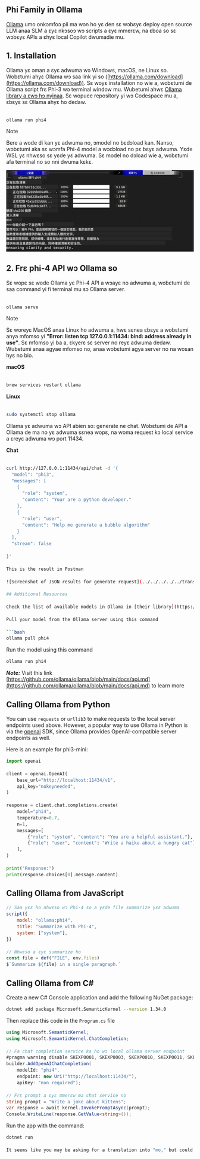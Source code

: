 <!--
CO_OP_TRANSLATOR_METADATA:
{
  "original_hash": "ea58f7c3348e894feaeecb90f5bfa98f",
  "translation_date": "2025-04-04T11:54:16+00:00",
  "source_file": "md\\01.Introduction\\02\\04.Ollama.md",
  "language_code": "mo"
}
-->
## Phi Family in Ollama

[Ollama](https://ollama.com) umo onkɔmfoɔ pii ma wɔn ho yɛ den sɛ wɔbɛyɛ deploy open source LLM anaa SLM a ɛyɛ nkɔsoɔ wɔ scripts a ɛyɛ mmerɛw, na ɛboa so sɛ wɔbɛyɛ APIs a ɛhyɛ local Copilot dwumadie mu.

## **1. Installation**

Ollama yɛ ɔman a ɛyɛ adwuma wɔ Windows, macOS, ne Linux so. Wobɛtumi ahyɛ Ollama wɔ saa link yi so ([https://ollama.com/download](https://ollama.com/download)). Sɛ woyɛ installation no wie a, wobɛtumi de Ollama script frɛ Phi-3 wɔ terminal window mu. Wubetumi ahwɛ [Ollama library a ɛwɔ hɔ nyinaa](https://ollama.com/library). Sɛ wopuee repository yi wɔ Codespace mu a, ɛbɛyɛ sɛ Ollama ahyɛ ho dedaw.

```bash

ollama run phi4

```

> [!NOTE]
> Bere a wode di kan yɛ adwuma no, ɔmodel no bɛdɔload kan. Nanso, wobɛtumi aka sɛ wɔmfa Phi-4 model a wɔdɔload no pɛ bɛyɛ adwuma. Yɛde WSL yɛ nhwɛso sɛ yɛde yɛ adwuma. Sɛ model no dɔload wie a, wobɛtumi afa terminal no so nni dwuma kɛkɛ.

![run](../../../../../translated_images/ollama_run.b0be611de61f3bb3b42e22205cedf6714b0335ba9288e71d985bf9024f3c20f5.mo.png)

## **2. Frɛ phi-4 API wɔ Ollama so**

Sɛ wopɛ sɛ wode Ollama yɛ Phi-4 API a wɔayɛ no adwuma a, wobɛtumi de saa command yi fi terminal mu sɔ Ollama server.

```bash

ollama serve

```

> [!NOTE]
> Sɛ woreyɛ MacOS anaa Linux ho adwuma a, hwɛ sɛnea ɛbɛyɛ a wobɛtumi anya mfomso yi **"Error: listen tcp 127.0.0.1:11434: bind: address already in use"**. Sɛ mfomso yi ba a, ɛkyerɛ sɛ server no reyɛ adwuma dedaw. Wubetumi anaa agyae mfomso no, anaa wobɛtumi agya server no na wosan hyɛ no bio.

**macOS**

```bash

brew services restart ollama

```

**Linux**

```bash

sudo systemctl stop ollama

```

Ollama yɛ adwuma wɔ API abien so: generate ne chat. Wobɛtumi de API a Ollama de ma no yɛ adwuma sɛnea wopɛ, na woma request kɔ local service a ɛreyɛ adwuma wɔ port 11434.

**Chat**

```bash

curl http://127.0.0.1:11434/api/chat -d '{
  "model": "phi3",
  "messages": [
    {
      "role": "system",
      "content": "Your are a python developer."
    },
    {
      "role": "user",
      "content": "Help me generate a bubble algorithm"
    }
  ],
  "stream": false
  
}'

This is the result in Postman

![Screenshot of JSON results for generate request](../../../../../translated_images/ollama_gen.bd58ab69d4004826e8cd31e17a3c59840df127b0a30ac9bb38325ac58c74caa5.mo.png)

## Additional Resources

Check the list of available models in Ollama in [their library](https://ollama.com/library).

Pull your model from the Ollama server using this command

```bash
ollama pull phi4
```

Run the model using this command

```bash
ollama run phi4
```

***Note:*** Visit this link [https://github.com/ollama/ollama/blob/main/docs/api.md](https://github.com/ollama/ollama/blob/main/docs/api.md) to learn more

## Calling Ollama from Python

You can use `requests` or `urllib3` to make requests to the local server endpoints used above. However, a popular way to use Ollama in Python is via the [openai](https://pypi.org/project/openai/) SDK, since Ollama provides OpenAI-compatible server endpoints as well.

Here is an example for phi3-mini:

```python
import openai

client = openai.OpenAI(
    base_url="http://localhost:11434/v1",
    api_key="nokeyneeded",
)

response = client.chat.completions.create(
    model="phi4",
    temperature=0.7,
    n=1,
    messages=[
        {"role": "system", "content": "You are a helpful assistant."},
        {"role": "user", "content": "Write a haiku about a hungry cat"},
    ],
)

print("Response:")
print(response.choices[0].message.content)
```

## Calling Ollama from JavaScript 

```javascript
// Saa yɛɛ ho nhwɛso wɔ Phi-4 so a yɛde file summarize yɛɛ adwuma
script({
    model: "ollama:phi4",
    title: "Summarize with Phi-4",
    system: ["system"],
})

// Nhwɛso a ɛyɛ summarize ho
const file = def("FILE", env.files)
$`Summarize ${file} in a single paragraph.`
```

## Calling Ollama from C#

Create a new C# Console application and add the following NuGet package:

```bash
dotnet add package Microsoft.SemanticKernel --version 1.34.0
```

Then replace this code in the `Program.cs` file

```csharp
using Microsoft.SemanticKernel;
using Microsoft.SemanticKernel.ChatCompletion;

// Fa chat completion service ka ho wɔ local ollama server endpoint
#pragma warning disable SKEXP0001, SKEXP0003, SKEXP0010, SKEXP0011, SKEXP0050, SKEXP0052
builder.AddOpenAIChatCompletion(
    modelId: "phi4",
    endpoint: new Uri("http://localhost:11434/"),
    apiKey: "non required");

// Frɛ prompt a ɛyɛ mmerɛw ma chat service no
string prompt = "Write a joke about kittens";
var response = await kernel.InvokePromptAsync(prompt);
Console.WriteLine(response.GetValue<string>());
```

Run the app with the command:

```bash
dotnet run

It seems like you may be asking for a translation into "mo," but could you clarify what "mo" refers to? Are you referring to Maori, Mongolian, or another language? Providing more context will help ensure an accurate translation.
